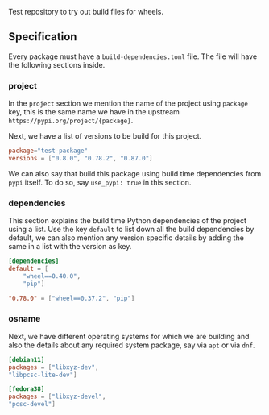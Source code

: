 Test repository to try out build files for wheels.


## Specification

Every package must have a `build-dependencies.toml` file. The file will have the following sections inside.

### project

In the `project` section we mention the name of the project using `package` key, this is the same name 
we have in the upstream `https://pypi.org/project/{package}`.

Next, we have a list of versions to be build for this project.

```toml
package="test-package"
versions = ["0.8.0", "0.78.2", "0.87.0"]
```

We can also say that build this package using build time dependencies from
`pypi` itself. To do so, say `use_pypi: true` in this section.

### dependencies

This section explains the build time Python dependencies of the project using a
list. Use the key `default` to list down all the build dependencies by default,
we can also mention any version specific details by adding the same in a list
with the version as key.

```toml
[dependencies] 
default = [
    "wheel==0.40.0",
    "pip"]

"0.78.0" = ["wheel==0.37.2", "pip"]
```

### osname

Next, we have different operating systems for which we are building and also
the details about any required system package, say via `apt` or via `dnf`.

```toml
[debian11]
packages = ["libxyz-dev",
"libpcsc-lite-dev"]

[fedora38]
packages = ["libxyz-devel",
"pcsc-devel"]
```
